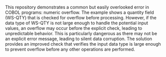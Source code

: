 This repository demonstrates a common but easily overlooked error in COBOL programs: numeric overflow.  The example shows a quantity field (WS-QTY) that is checked for overflow before processing. However, if the data type of WS-QTY is not large enough to handle the potential input values, an overflow may occur before the explicit check, leading to unpredictable behavior. This is particularly dangerous as there may not be an explicit error message, leading to silent data corruption.  The solution provides an improved check that verifies the input data type is large enough to prevent overflow before any other operations are performed. 